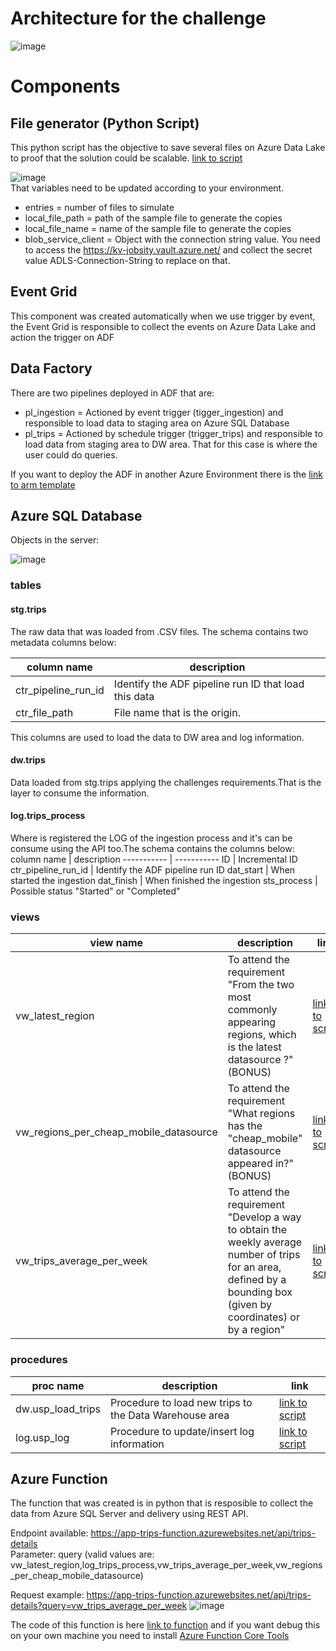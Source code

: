# Architecture for the challenge

![image](https://user-images.githubusercontent.com/12244452/180624022-f37a00c6-e1d5-4d53-b830-708dbda96039.png)

# Components 

## File generator (Python Script)

This python script has the objective to save several files on Azure Data Lake to proof that the solution could be scalable. 
[link to script](simulator/generate_files.py)

![image](https://user-images.githubusercontent.com/12244452/180624543-8403c320-2066-4560-80d0-e72708149d78.png)<br>
That variables need to be updated according to your environment.
- entries = number of files to simulate
- local_file_path = path of the sample file to generate the copies
- local_file_name = name of the sample file to generate the copies
- blob_service_client = Object with the connection string value. You need to access the https://kv-jobsity.vault.azure.net/ and collect the secret value ADLS-Connection-String to replace on that.


## Event Grid

This component was created automatically when we use trigger by event, the Event Grid is responsible to collect the events on Azure Data Lake and action the trigger on ADF

## Data Factory

There are two pipelines deployed in ADF that are:
- pl_ingestion = Actioned by event trigger (tigger_ingestion) and responsible to load data to staging area on Azure SQL Database
- pl_trips = Actioned by schedule trigger (trigger_trips) and responsible to load data from staging area to DW area. That for this case is where the user could do queries.

If you want to deploy the ADF in another Azure Environment there is the [link to arm template](adf/arm_template.zip)

## Azure SQL Database

Objects in the server:

![image](https://user-images.githubusercontent.com/12244452/180625286-a87a1607-7927-4503-aa12-eb83650d7f9e.png)

### tables

#### stg.trips 
The raw data that was loaded from .CSV files. The schema contains two metadata columns below:

column name | description
----------- | -----------
ctr_pipeline_run_id | Identify the ADF pipeline run ID that load this data
ctr_file_path | File name that is the origin.

This columns are used to load the data to DW area and log information.


#### dw.trips 
Data loaded from stg.trips applying the challenges requirements.That is the layer to consume the information.


#### log.trips_process
Where is registered the LOG of the ingestion process and it's can be consume using the API too.The schema contains the columns below:
column name | description
----------- | -----------
ID | Incremental ID
ctr_pipeline_run_id | Identify the ADF pipeline run ID
dat_start | When started the ingestion
dat_finish | When finished the ingestion
sts_process | Possible status "Started" or "Completed"


### views
view name | description | link
----------- | -----------| ---------
vw_latest_region | To attend the requirement "From the two most commonly appearing regions, which is the latest datasource ?"(BONUS) | [link to script](sql%20scripts/views.sql)
vw_regions_per_cheap_mobile_datasource | To attend the requirement "What regions has the "cheap_mobile" datasource appeared in?" (BONUS)  | [link to script](sql%20scripts/views.sql)
vw_trips_average_per_week | To attend the requirement "Develop a way to obtain the weekly average number of trips for an area, defined by a bounding box (given by coordinates) or by a region" | [link to script](sql%20scripts/views.sql)

### procedures
proc name | description | link
----------- | ----------- |-----------
dw.usp_load_trips | Procedure to load new trips to the Data Warehouse area| [link to script](sql%20scripts/procedures.sql)
log.usp_log | Procedure to update/insert log information |[link to script](sql%20scripts/procedures.sql)

## Azure Function

The function that was created is in python that is resposible to collect the data from Azure SQL Server and delivery using REST API.

Endpoint available: https://app-trips-function.azurewebsites.net/api/trips-details <br>
Parameter: query (valid values are: vw_latest_region,log_trips_process,vw_trips_average_per_week,vw_regions_per_cheap_mobile_datasource)

Request example: https://app-trips-function.azurewebsites.net/api/trips-details?query=vw_trips_average_per_week
![image](https://user-images.githubusercontent.com/12244452/180625946-d5f8ecba-2234-4b2b-b616-9586dc33540f.png)

The code of this function is here [link to function](function-app/api/trips-details/__init__.py) and if you want debug this on your own machine you need to install [Azure Function Core Tools](https://github.com/Azure/azure-functions-core-tools)

